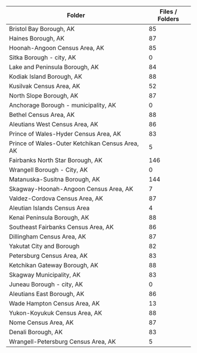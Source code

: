 | Folder                                          |   Files / Folders |
|-------------------------------------------------|-------------------|
| Bristol Bay Borough, AK                         |                85 |
| Haines Borough, AK                              |                87 |
| Hoonah-Angoon Census Area, AK                   |                85 |
| Sitka Borough - city, AK                        |                 0 |
| Lake and Peninsula Borough, AK                  |                84 |
| Kodiak Island Borough, AK                       |                88 |
| Kusilvak Census Area, AK                        |                52 |
| North Slope Borough, AK                         |                87 |
| Anchorage Borough - municipality, AK            |                 0 |
| Bethel Census Area, AK                          |                88 |
| Aleutians West Census Area, AK                  |                86 |
| Prince of Wales-Hyder Census Area, AK           |                83 |
| Prince of Wales-Outer Ketchikan Census Area, AK |                 5 |
| Fairbanks North Star Borough, AK                |               146 |
| Wrangell Borough - City, AK                     |                 0 |
| Matanuska-Susitna Borough, AK                   |               144 |
| Skagway-Hoonah-Angoon Census Area, AK           |                 7 |
| Valdez-Cordova Census Area, AK                  |                87 |
| Aleutian Islands Census Area                    |                 4 |
| Kenai Peninsula Borough, AK                     |                88 |
| Southeast Fairbanks Census Area, AK             |                86 |
| Dillingham Census Area, AK                      |                87 |
| Yakutat City and Borough                        |                82 |
| Petersburg Census Area, AK                      |                83 |
| Ketchikan Gateway Borough, AK                   |                88 |
| Skagway Municipality, AK                        |                83 |
| Juneau Borough - city, AK                       |                 0 |
| Aleutians East Borough, AK                      |                86 |
| Wade Hampton Census Area, AK                    |                13 |
| Yukon-Koyukuk Census Area, AK                   |                88 |
| Nome Census Area, AK                            |                87 |
| Denali Borough, AK                              |                83 |
| Wrangell-Petersburg Census Area, AK             |                 5 |